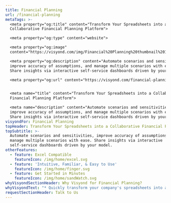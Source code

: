 ```yaml
---
title: Financial Planning
url: /financial-planning
metaTags: >-
  <meta property="og:title" content="Transform Your Spreadsheets into a
  Collaborative Financial Planning Platform">

  <meta property="og:type" content="website">

  <meta property="og:image"
  content="https://visyond.com/img/Financial%20Planning%20thumbnail%201200x628.png">

  <meta property="og:description" content="Automate scenarios and sensitivities,
  improve accuracy of assumptions, and manage multiple scenarios with ease.
  Share insights via interactive self-service dashboards driven by your model.">

  <meta property="og:url" content="https://visyond.com/financial-planning">


  <meta name="title" content="Transform Your Spreadsheets into a Collaborative
  Financial Planning Platform">

  <meta name="description" content="Automate scenarios and sensitivities,
  improve accuracy of assumptions, and manage multiple scenarios with ease.
  Share insights via interactive self-service dashboards driven by your model.">
visyondFor: Financial Planning
topHeader: Transform Your Spreadsheets into a Collaborative Financial Planning Platform
topSubtitle: >-
  Automate scenarios and sensitivities, improve accuracy of assumptions, and
  manage multiple scenarios with ease. Share insights via interactive
  self-service dashboards driven by your model.
otherFeatures:
  - feature: Excel Compatible
    featureIcon: /img/home/excel.svg
  - feature: 'Intuitive, Familiar, & Easy to Use'
    featureIcon: /img/home/finger.svg
  - feature: Get Started in Minutes
    featureIcon: /img/home/sandWatch.svg
whyVisyondSectionHeader: Why Visyond for Financial Planning?
whyVisyondText: "* Quickly transform your company's spreadsheets into a collaborative, automated, self-service financial planning platform.\r\n* In a few simple steps, integrate financial models, planning and forecasting, analytics and simulations, reports and dashboards in a 'one-stop-shop' solution that connects all participants of the workflow and enables collaboration without version chaos and loss of data.\r\n* Remove 'people bottlenecks' and get value here and now with quick adoption and ease of use while retaining the flexibility of Excel.\r"
requestSectionHeader: Talk to Us
---
```


